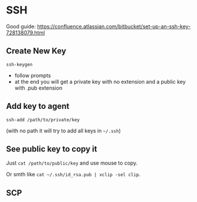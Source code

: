 # SSH

Good guide: https://confluence.atlassian.com/bitbucket/set-up-an-ssh-key-728138079.html

## Create New Key

`ssh-keygen`

* follow prompts
* at the end you will get a private key with no extension and a public key
  with .pub extension

## Add key to agent

`ssh-add /path/to/private/key`

(with no path it will try to add all keys in `~/.ssh`)

## See public key to copy it

Just `cat /path/to/public/key` and use mouse to copy.

Or smth like `cat ~/.ssh/id_rsa.pub | xclip -sel clip`.

## SCP
